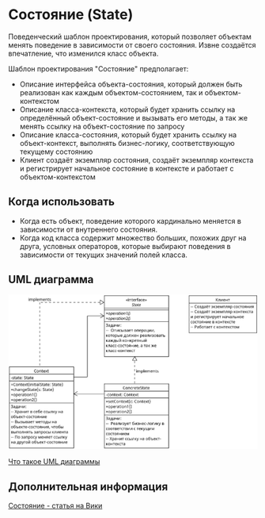 # Состояние (State)

Поведенческий шаблон проектирования, который позволяет объектам менять
поведение в зависимости от своего состояния.
Извне создаётся впечатление, что изменился класс объекта.

Шаблон проектирования "Состояние" предполагает:

- Описание интерфейса объекта-состояния, который должен быть реализован как
  каждым объектом-состоянием, так и объектом-контекстом
- Описание класса-контекста, который будет хранить ссылку на определённый
  объект-состояние и вызывать его методы, а так же менять ссылку на
  объект-состояние по запросу
- Описание класса-состояния, который будет хранить ссылку на объект-контекст,
  выполнять бизнес-логику, соответствующую текущему состоянию
- Клиент создаёт экземпляр состояния, создаёт экземпляр контекста и регистрирует
  начальное состояние в контексте и работает с объектом-контекстом

## Когда использовать

- Когда есть объект, поведение которого кардинально меняется в зависимости от
  внутреннего состояния.
- Когда код класса содержит множество больших, похожих друг на друга,
  условных операторов, которые выбирают поведения в зависимости от
  текущих значений полей класса.

## UML диаграмма

![UML диаграмма состояния](https://github.com/evgenylyozin/patterns/blob/116a0a64e75cdfa01bc9c9d1d82cb19dccbe0257/docs/oop-patterns/uml-diagrams/state.png)

[Что такое UML диаграммы](https://github.com/evgenylyozin/patterns/blob/6bd4dee6b7186d8703f4f3d8f852e72d185ae545/docs/diagram.md)

## Дополнительная информация

[Состояние - статья на Вики](<https://ru.wikipedia.org/wiki/%D0%A1%D0%BE%D1%81%D1%82%D0%BE%D1%8F%D0%BD%D0%B8%D0%B5_(%D1%88%D0%B0%D0%B1%D0%BB%D0%BE%D0%BD_%D0%BF%D1%80%D0%BE%D0%B5%D0%BA%D1%82%D0%B8%D1%80%D0%BE%D0%B2%D0%B0%D0%BD%D0%B8%D1%8F)>)
